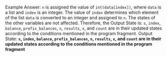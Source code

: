 Example Answer:
`n` is assigned the value of `int(data[index])`, where `data` is a list and `index` is an integer. The value of `index` determines which element of the list `data` is converted to an integer and assigned to `n`. The states of the other variables are not affected. Therefore, the Output State is: `s`, `index`, `balance`, `prefix_balances`, `n`, `results`, `x`, and `count` are in their updated states according to the conditions mentioned in the program fragment.
Output State: **`s`, `index`, `balance`, `prefix_balances`, `n`, `results`, `x`, and `count` are in their updated states according to the conditions mentioned in the program fragment**